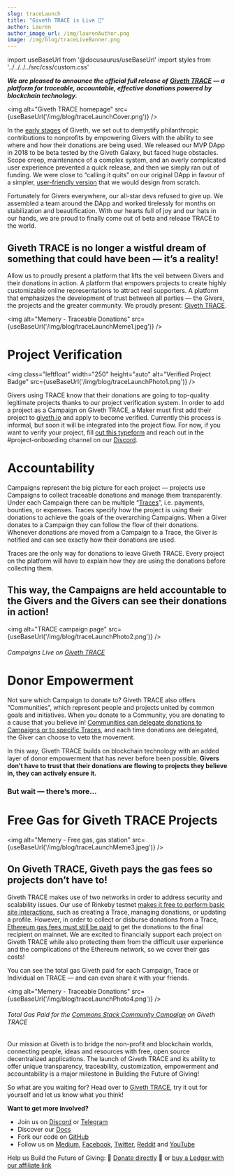 ```yaml
---
slug: traceLaunch
title: "Giveth TRACE is Live 🚀"
author: Lauren
author_image_url: /img/laurenAuthor.png
image: /img/blog/traceLiveBanner.png
---
```

import useBaseUrl from '@docusaurus/useBaseUrl'
import styles from '../../../../src/css/custom.css'


**_We are pleased to announce the official full release of_** [**_Giveth TRACE_**](http://trace.giveth.io/?utm_source=medium&utm_medium=article&utm_campaign=traceLaunch) **_— a platform for traceable, accountable, effective donations powered by blockchain technology._**


<img alt="Giveth TRACE homepage"  src={useBaseUrl('/img/blog/traceLaunchCover.png')}  />


In the [early stages](/blog/futureOfGiving2017) of Giveth, we set out to demystify philanthropic contributions to nonprofits by empowering Givers with the ability to see where and how their donations are being used. We released our MVP DApp in 2018 to be beta tested by the Giveth Galaxy, but faced huge obstacles. Scope creep, maintenance of a complex system, and an overly complicated user experience prevented a quick release, and then we simply ran out of funding. We were close to “calling it quits” on our original DApp in favour of a simpler, [user-friendly version](https://giveth.io/) that we would design from scratch.

Fortunately for Givers everywhere, our all-star devs refused to give up. We assembled a team around the DApp and worked tirelessly for months on stabilization and beautification. With our hearts full of joy and our hats in our hands, we are proud to finally come out of beta and release TRACE to the world.

**Giveth TRACE is no longer a wistful dream of something that could have been — it’s a reality!**
-------------------------------------------------------------------------------------------------

Allow us to proudly present a platform that lifts the veil between Givers and their donations in action. A platform that empowers projects to create highly customizable online representations to attract real supporters. A platform that emphasizes the development of trust between all parties — the Givers, the projects and the greater community. We proudly present: [Giveth TRACE](http://trace.giveth.io/?utm_source=medium&utm_medium=article&utm_campaign=traceLaunch).

<img  alt="Memery - Traceable Donations" src={useBaseUrl('/img/blog/traceLaunchMeme1.jpeg')}  />


Project Verification
====================

<img class="leftfloat" width="250" height="auto" alt="Verified Project Badge" src={useBaseUrl('/img/blog/traceLaunchPhoto1.png')}  />


Givers using TRACE know that their donations are going to top-quality legitimate projects thanks to our project verification system. In order to add a project as a Campaign on Giveth TRACE, a Maker must first add their project to [giveth.io](http://giveth.io) and apply to become verified. Currently this process is informal, but soon it will be integrated into the project flow. For now, if you want to verify your project, fill [out this typeform](https://hlfkiwoiwhi.typeform.com/to/pXxk0HO5) and reach out in the #project-onboarding channel on our [Discord](https://discord.gg/nVSbGSHaaD).

Accountability
==============

Campaigns represent the big picture for each project — projects use Campaigns to collect traceable donations and manage them transparently. Under each Campaign there can be multiple “[Traces](/dapps/leavingTraces)”, i.e. payments, bounties, or expenses. Traces specify how the project is using their donations to achieve the goals of the overarching Campaigns. When a Giver donates to a Campaign they can follow the flow of their donations. Whenever donations are moved from a Campaign to a Trace, the Giver is notified and can see exactly how their donations are used.

Traces are the only way for donations to leave Giveth TRACE. Every project on the platform will have to explain how they are using the donations before collecting them.

**This way, the Campaigns are held accountable to the Givers and the Givers can see their donations in action!**
----------------------------------------------------------------------------------------------------------------
<img  alt="TRACE campaign page" src={useBaseUrl('/img/blog/traceLaunchPhoto2.png')}  />


###### Campaigns Live on [Giveth TRACE](https://www.trace.giveth.io/)

Donor Empowerment
=================

Not sure which Campaign to donate to? Giveth TRACE also offers “Communities”, which represent people and projects united by common goals and initiatives. When you donate to a Community, you are donating to a cause that you believe in! [Communities can delegate donations to Campaigns or to specific Traces](/dapps/entitiesAndRoles), and each time donations are delegated, the Giver can choose to veto the movement.

In this way, Giveth TRACE builds on blockchain technology with an added layer of donor empowerment that has never before been possible. **Givers don’t have to trust that their donations are flowing to projects they believe in, they can actively ensure it.**

### But wait — there’s more…


Free Gas for Giveth TRACE Projects
==================================

<img  alt="Memery - Free gas, gas station" src={useBaseUrl('/img/blog/traceLaunchMeme3.jpeg')}  />


On Giveth TRACE, Giveth pays the gas fees so projects don’t have to!
--------------------------------------------------------------------

Giveth TRACE makes use of two networks in order to address security and scalability issues. Our use of Rinkeby testnet [makes it free to perform basic site interactions](https://medium.com/giveth/tackling-ethereum-scalability-issues-29bd700b5060), such as creating a Trace, managing donations, or updating a profile. However, in order to collect or disburse donations from a Trace, [Ethereum gas fees must still be paid](/dapps/bridgeSecurity/) to get the donations to the final recipient on mainnet. We are excited to financially support each project on Giveth TRACE while also protecting them from the difficult user experience and the complications of the Ethereum network, so we cover their gas costs!

You can see the total gas Giveth paid for each Campaign, Trace or Individual on TRACE — and can even share it with your friends.

<img  alt="Memery - Traceable Donations" src={useBaseUrl('/img/blog/traceLaunchPhoto4.png')}  />


###### Total Gas Paid for the [Commons Stack Community Campaign](https://www.trace.giveth.io/campaign/commons-stack-community-iteration-0) on Giveth TRACE  

Our mission at Giveth is to bridge the non-profit and blockchain worlds, connecting people, ideas and resources with free, open source decentralized applications. The launch of Giveth TRACE and its ability to offer unique transparency, traceability, customization, empowerment and accountability is a major milestone in Building the Future of Giving!

So what are you waiting for?  Head over to [Giveth TRACE](http://trace.giveth.io/?utm_source=medium&utm_medium=article&utm_campaign=traceLaunch), try it out for yourself and let us know what you think!

**Want to get more involved?**

*   Join us on [Discord](https://discord.gg/JftjK8Un3z) or [Telegram](http://t.me/givethio)
*   Discover our [Docs](/es/)
*   Fork our code on [GitHub](https://github.com/Giveth/)
*   Follow us on [Medium](http://medium.com/giveth/), [Facebook](https://www.facebook.com/givethio), [Twitter](http://twitter.com/givethio), [Reddit](https://www.reddit.com/r/giveth/) and [YouTube](https://www.youtube.com/channel/UClfutpRoY0WTVnq0oB0E0wQ)

Help us Build the Future of Giving: 🦄 [Donate directly](http://donate.giveth.io/) 🦄 or [buy a Ledger with our affiliate link](https://www.ledgerwallet.com/products/ledger-nano-s?utm_source=&utm_medium=affiliate&utm_campaign=d663)
